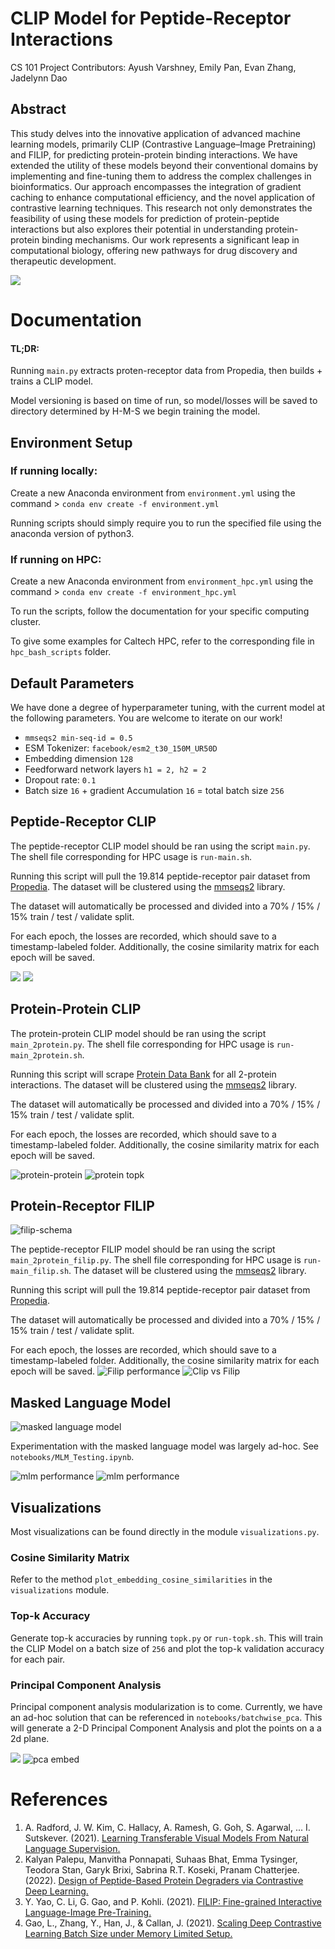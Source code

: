 # CLIP Model for Peptide-Receptor Interactions
CS 101 Project 
Contributors: Ayush Varshney, Emily Pan, Evan Zhang, Jadelynn Dao

## Abstract
This study delves into the innovative application of advanced machine learning models, primarily CLIP (Contrastive Language–Image Pretraining) and FILIP, for predicting protein-protein binding interactions. We have extended the utility of these models beyond their conventional domains by implementing and fine-tuning them to address the complex challenges in bioinformatics. Our approach encompasses the integration of gradient caching to enhance computational efficiency, and the novel application of contrastive learning techniques. This research not only demonstrates the feasibility of using these models for prediction of protein-peptide interactions but also explores their potential in understanding protein-protein binding mechanisms. Our work represents a significant leap in computational biology, offering new pathways for drug discovery and therapeutic development.

![](fig/clip-model.png)

# Documentation

#### TL;DR: 

Running ```main.py``` extracts proten-receptor data from Propedia, then builds + trains a CLIP model. 

Model versioning is based on time of run, so model/losses will be saved to directory determined by H-M-S we begin training the model. 


## Environment Setup

### If running locally:

Create a new Anaconda environment from ```environment.yml``` using the command
    > ```conda env create -f environment.yml```

Running scripts should simply require you to run the specified file using the anaconda version of python3. 

### If running on HPC: 

Create a new Anaconda environment from ```environment_hpc.yml``` using the command
    > ```conda env create -f environment_hpc.yml```

To run the scripts, follow the documentation for your specific computing cluster. 

To give some examples for Caltech HPC, refer to the corresponding file in ```hpc_bash_scripts``` folder. 

## Default Parameters
We have done a degree of hyperparameter tuning, with the current model at the following parameters. You are welcome to iterate on our work! 

- ```mmseqs2 min-seq-id = 0.5```
- ESM Tokenizer: ```facebook/esm2_t30_150M_UR50D```
- Embedding dimension ```128```
- Feedforward network layers ```h1 = 2, h2 = 2```
- Dropout rate: ```0.1```
- Batch size ```16``` + gradient Accumulation ```16``` = total batch size ```256```

## Peptide-Receptor CLIP

The peptide-receptor CLIP model should be ran using the script ```main.py```. The shell file corresponding for HPC usage is ```run-main.sh```. 

Running this script will pull the 19.814 peptide-receptor pair dataset from [Propedia](http://bioinfo.dcc.ufmg.br/propedia/). The dataset will be clustered using the [mmseqs2](https://github.com/soedinglab/MMseqs2) library. 

The dataset will automatically be processed and divided into a 70\% / 15\% / 15\% train / test / validate split. 

For each epoch, the losses are recorded, which should save to a timestamp-labeled folder. Additionally, the cosine similarity matrix for each epoch will be saved. 

![](fig/clip_similarity_matrix.png)
![](fig/clip_topk.png)

## Protein-Protein CLIP 

The protein-protein CLIP model should be ran using the script ```main_2protein.py```. The shell file corresponding for HPC usage is ```run-main_2protein.sh```. 

Running this script will scrape [Protein Data Bank](https://www.rcsb.org/) for all 2-protein interactions. The dataset will be clustered using the [mmseqs2](https://github.com/soedinglab/MMseqs2) library. 

The dataset will automatically be processed and divided into a 70\% / 15\% / 15\% train / test / validate split. 

For each epoch, the losses are recorded, which should save to a timestamp-labeled folder. Additionally, the cosine similarity matrix for each epoch will be saved. 

![protein-protein](fig/protein_protein_similarity.png)
![protein topk](fig/protein_protein_topk.png)

## Protein-Receptor FILIP 

![filip-schema](fig/filip-schema.png)

The peptide-receptor FILIP model should be ran using the script ```main_2protein_filip.py```. The shell file corresponding for HPC usage is ```run-main_filip.sh```. The dataset will be clustered using the [mmseqs2](https://github.com/soedinglab/MMseqs2) library. 

Running this script will pull the 19.814 peptide-receptor pair dataset from [Propedia](http://bioinfo.dcc.ufmg.br/propedia/). 

The dataset will automatically be processed and divided into a 70\% / 15\% / 15\% train / test / validate split. 

For each epoch, the losses are recorded, which should save to a timestamp-labeled folder. Additionally, the cosine similarity matrix for each epoch will be saved. 
![Filip performance](fig/filip_performance.png)
![Clip vs Filip](fig/clip_v_filip.png)

## Masked Language Model 

![masked language model](fig/masked_language_model.png)

Experimentation with the masked language model was largely ad-hoc. See ```notebooks/MLM_Testing.ipynb```. 

![mlm performance](fig/mlm_performance.png)
![mlm performance](fig/mlm_performance2.png)


## Visualizations

Most visualizations can be found directly in the module ```visualizations.py```. 

### Cosine Similarity Matrix 
Refer to the method ```plot_embedding_cosine_similarities``` in the ```visualizations``` module. 

### Top-k Accuracy 
Generate top-k accuracies by running ```topk.py``` or ```run-topk.sh```. This will train the CLIP Model on a batch size of ```256``` and plot the top-k validation accuracy for each pair. 

### Principal Component Analysis 

Principal component analysis modularization is to come. Currently, we have an ad-hoc solution that can be referenced in ```notebooks/batchwise_pca```. This will generate a 2-D Principal Component Analysis and plot the points on a a 2d plane. 

![](fig/2d_pca_colorized.png)
![pca embed](fig/pca_embed.png)

# References
1. A. Radford, J. W. Kim, C. Hallacy, A. Ramesh, G. Goh, S. Agarwal, ... I. Sutskever. (2021). [Learning Transferable Visual Models From Natural Language Supervision. ](https://arxiv.org/pdf/2103.00020.pdf)
2. Kalyan Palepu, Manvitha Ponnapati, Suhaas Bhat, Emma Tysinger, Teodora Stan, Garyk Brixi, Sabrina R.T. Koseki, Pranam Chatterjee. (2022). [Design of Peptide-Based Protein Degraders via Contrastive Deep Learning. ](https://doi.org/10.1101/2022.05.23.493169)
3. Y. Yao, C. Li, G. Gao, and P. Kohli. (2021). [FILIP: Fine-grained Interactive Language-Image Pre-Training. ](https://arxiv.org/abs/2111.07783 )
4. Gao, L., Zhang, Y., Han, J., & Callan, J. (2021). [Scaling Deep Contrastive Learning Batch Size under Memory Limited Setup.]( https://arxiv.org/abs/2101.06983 )